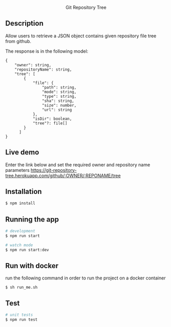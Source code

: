 <p align="center">
  Git Repository Tree
</p>

## Description

Allow users to retrieve a JSON object contains given repository file tree from github.

The response is in the following model:

```
{
    "owner": string,
    "repositoryName": string,
    "tree": [
        {
            "file": {
                "path": string,
                "mode": string,
                "type": string,
                "sha": string,
                "size": number,
                "url": string
            },
            "isDir": boolean,
            "tree"?: file[]
        }
      ]
}
```

## Live demo

Enter the link below and set the required owner and repository name parameters
https://git-repository-tree.herokuapp.com/github/:OWNER/:REPONAME/tree

## Installation

```bash
$ npm install
```

## Running the app

```bash
# development
$ npm run start

# watch mode
$ npm run start:dev
```

## Run with docker

run the following command in order to run the project on a docker container

```
$ sh run_me.sh
```

## Test

```bash
# unit tests
$ npm run test
```
